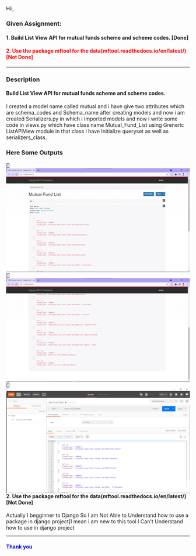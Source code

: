 Hii,

<h3>Given Assignment:</h3> 

<h4 style="color:gren">1. Build List View API for mutual funds scheme and scheme codes.  [Done]</h4>
<h4 style="color:red">2. Use the package mftool for the data(mftool.readthedocs.io/en/latest/)[Not Done]</h4>

<hr>

<h3>Description</h4>

<h4> Build List View API for mutual funds scheme and scheme codes.</h4>
<p>I created a model name called mutual and i have give two attributes which are schema_codes and Schema_name after creating models and now i am created Serializers.py in which i Imported models and now i write some code in views.py which have class name Mutual_Fund_List using Greneric ListAPIView module in that class i have Initialize queryset as well as serializers_class.</p>
<h3>Here Some Outputs</h3> 

[<img align="left" alt="Output1"  src="https://raw.githubusercontent.com/sasi-bit/assesment/main/mysite/myapp/Templates/Snap.png" />]

[<img align="left" alt="Output2"  src="https://raw.githubusercontent.com/sasi-bit/assesment/main/mysite/myapp/Templates/Snap2.png" />]

[<img align="left" alt="Output3"  src="https://raw.githubusercontent.com/sasi-bit/assesment/main/mysite/myapp/Templates/Snap3.png" />]


<br/>
<br/>
<br/>
<hr>

<h4>2. Use the package mftool for the data(mftool.readthedocs.io/en/latest/)[Not Done]</h4>
<p>Actually I begginner to Django So I am Not Able to Understand how to use a package in django project[I mean i am new to this tool I Can't Understand how to use in django project </p>

<hr>
<h4 style="color:blue">Thank you</h4>
